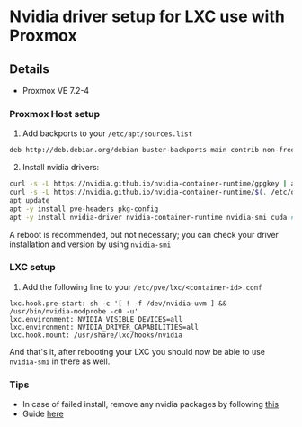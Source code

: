 # Nvidia driver setup for LXC use with Proxmox

## Details

- Proxmox VE 7.2-4

### Proxmox Host setup

1. Add backports to your `/etc/apt/sources.list`

```sh
deb http://deb.debian.org/debian buster-backports main contrib non-free | tee /etc/apt/sources.list
```

2. Install nvidia drivers:
```sh
curl -s -L https://nvidia.github.io/nvidia-container-runtime/gpgkey | apt-key add -
curl -s -L https://nvidia.github.io/nvidia-container-runtime/$(. /etc/os-release;echo $ID$VERSION_ID)/nvidia-container-runtime.list | tee /etc/apt/sources.list.d/nvidia-container-runtime.list
apt update
apt -y install pve-headers pkg-config
apt -y install nvidia-driver nvidia-container-runtime nvidia-smi cuda # This may take a while
```
A reboot is recommended, but not necessary; you can check your driver installation and version by using `nvidia-smi`

### LXC setup
1. Add the following line to your `/etc/pve/lxc/<container-id>.conf`
```
lxc.hook.pre-start: sh -c '[ ! -f /dev/nvidia-uvm ] && /usr/bin/nvidia-modprobe -c0 -u'
lxc.environment: NVIDIA_VISIBLE_DEVICES=all
lxc.environment: NVIDIA_DRIVER_CAPABILITIES=all
lxc.hook.mount: /usr/share/lxc/hooks/nvidia
```
And that's it, after rebooting your LXC you should now be able to use `nvidia-smi` in there as well.

### Tips

- In case of failed install, remove any nvidia packages by following [this](https://docs.nvidia.com/cuda/cuda-installation-guide-linux/index.html#removing-cuda-tk-and-driver)
- Guide [here](https://medium.com/@MARatsimbazafy/journey-to-deep-learning-nvidia-gpu-passthrough-to-lxc-container-97d0bc474957)
